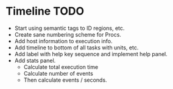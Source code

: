 # Timeline TODO

- Start using semantic tags to ID regions, etc.
- Create sane numbering scheme for Procs.
- Add host information to execution info.
- Add timeline to bottom of all tasks with units, etc.
- Add label with help key sequence and implement help panel.
- Add stats panel.
    - Calculate total execution time
    - Calculate number of events
    - Then calculate events / seconds.
